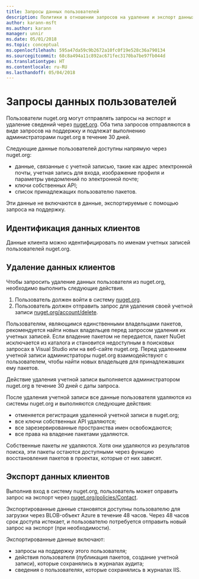 ```yaml
---
title: Запросы данных пользователей
description: Политики в отношении запросов на удаление и экспорт данных пользователей
author: karann-msft
ms.author: karann
manager: unnir
ms.date: 05/01/2018
ms.topic: conceptual
ms.openlocfilehash: 595a47da59c9b2672a10fc0f19e528c36a790134
ms.sourcegitcommit: 68c8a494a11c892ac671fec3170ba7be97fb044d
ms.translationtype: HT
ms.contentlocale: ru-RU
ms.lasthandoff: 05/04/2018
---
```

# <a name="user-data-requests"></a>Запросы данных пользователей

Пользователи nuget.org могут отправлять запросы на экспорт и удаление сведений через [nuget.org](https://www.nuget.org). Оба типа запросов отправляются в виде запросов на поддержку и подлежат выполнению администраторами nuget.org в течение 30 дней.

Следующие данные пользователей доступны напрямую через nuget.org:

* данные, связанные с учетной записью, такие как адрес электронной почты, учетная запись для входа, изображение профиля и параметры уведомлений по электронной почте;
* ключи собственных API;
* список принадлежащих пользователю пакетов.

Эти данные не включаются в данные, экспортируемые с помощью запроса на поддержку.

## <a name="identifying-customer-data"></a>Идентификация данных клиентов

Данные клиента можно идентифицировать по именам учетных записей пользователей nuget.org.

## <a name="deleting-customer-data"></a>Удаление данных клиентов

Чтобы запросить удаление данных пользователя из nuget.org, необходимо выполнить следующие действия.

1. Пользователь должен войти в систему [nuget.org](https://www.nuget.org).
1. Пользователь должен отправить запрос для удаления своей учетной записи [nuget.org/account/delete](https://www.nuget.org/account/delete).

Пользователям, являющимся единственными владельцами пакетов, рекомендуется найти новых владельцев перед запросом удаления их учетных записей. Если владение пакетом не передается, пакет NuGet исключается из каталога и становится недоступным в поисковых запросах в Visual Studio или на веб-сайте nuget.org. Перед удалением учетной записи администраторы nuget.org взаимодействуют с пользователем, чтобы найти новых владельцев для принадлежавших ему пакетов.

Действие удаления учетной записи выполняется администратором nuget.org в течение 30 дней с даты запроса.

После удаления учетной записи все данные пользователя удаляются из системы nuget.org и выполняются следующие действия:

* отменяется регистрация удаленной учетной записи в nuget.org;
* все ключи собственных API удаляются;
* все зарезервированные пространства имен освобождаются;
* все права на владение пакетами удаляются.

Собственные пакеты *не* удаляются. Хотя они удаляются из результатов поиска, эти пакеты остаются доступными через функцию восстановления пакетов в проектах, которые от них зависят.

## <a name="exporting-customer-data"></a>Экспорт данных клиентов

Выполнив вход в систему nuget.org, пользователь может оправить запрос на экспорт через [nuget.org/policies/Contact](https://www.nuget.org/policies/Contact).

Экспортированные данные становятся доступны пользователю для загрузки через BLOB-объект Azure в течение 48 часов. Через 48 часов срок доступа истекает, и пользователю потребуется отправить новый запрос на экспорт (при необходимости).

Экспортированные данные включают:

* запросы на поддержку этого пользователя;
* действия пользователя (публикация пакетов, создание учетной записи), которые сохранялись в журналах аудита;
* сведения о пользователях, которые сохранялись в журналах IIS.
